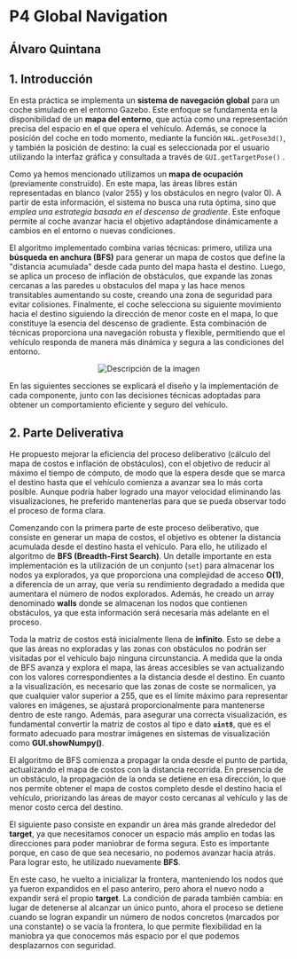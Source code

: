 # P4 Global Navigation
## Álvaro Quintana
## 1. Introducción
En esta práctica se implementa un **sistema de navegación global** para un coche simulado en el entorno Gazebo. 
Este enfoque se fundamenta en la disponibilidad de un **mapa del entorno**, que actúa como una representación precisa del espacio en el que opera el vehículo. 
Además, se conoce la posición del coche en todo momento, mediante la función `HAL.getPose3d()`, y también la posición de destino:
la cual es seleccionada por el usuario utilizando la interfaz gráfica y consultada a través de `GUI.getTargetPose()` .

Como ya hemos mencionado utilizamos un **mapa de ocupación** (previamente construido). En este mapa,
las áreas libres están representadas en blanco (valor 255) y los obstáculos en negro (valor 0). A partir de esta información, el sistema no busca una ruta óptima,
sino que *emplea una estrategia basada en el descenso de gradiente*. Este enfoque permite al coche avanzar hacia el objetivo adaptándose dinámicamente a cambios en el entorno o nuevas condiciones.

El algoritmo implementado combina varias técnicas: primero, utiliza una **búsqueda en anchura (BFS)** para generar un mapa de costos que define la "distancia acumulada" desde cada punto del mapa hasta el destino.
Luego, se aplica un proceso de inflación de obstáculos, que expande las zonas cercanas a las paredes u obstaculos del mapa y las hace menos transitables aumentando su coste, creando una zona de seguridad para evitar colisiones.
Finalmente, el coche selecciona su siguiente movimiento hacia el destino siguiendo la dirección de menor coste en el mapa, lo que constituye la esencia del descenso de gradiente.
Esta combinación de técnicas proporciona una navegación robusta y flexible, permitiendo que el vehículo responda de manera más dinámica y segura a las condiciones del entorno.

<div align="center">
  <img src="https://github.com/user-attachments/assets/c8ba20d9-7f2a-487b-8771-7f19cc83f8d9" alt="Descripción de la imagen">
</div>

En las siguientes secciones se explicará el diseño y la implementación de cada componente, junto con las decisiones técnicas adoptadas para obtener un comportamiento eficiente y seguro del vehículo. 
## 2. Parte Deliverativa
He propuesto mejorar la eficiencia del proceso deliberativo (cálculo del mapa de costos e inflación de obstáculos), con el objetivo de reducir al máximo el tiempo de cómputo, de modo que la espera desde que se marca el destino hasta que 
el vehículo comienza a avanzar sea lo más corta posible. Aunque podría haber logrado una mayor velocidad eliminando las visualizaciones, he preferido mantenerlas para que se pueda observar todo el proceso de forma clara.

Comenzando con la primera parte de este proceso deliberativo, que consiste en generar un mapa de costos, el objetivo es obtener la distancia acumulada desde el destino hasta el vehículo. Para ello, he utilizado el algoritmo de 
**BFS (Breadth-First Search)**. Un detalle importante en esta implementación es la utilización de un conjunto (`set`) para almacenar los nodos ya explorados, ya que proporciona una complejidad de acceso **O(1)**, a diferencia de un array, 
que vería su rendimiento degradado a medida que aumentara el número de nodos explorados. Además, he creado un array denominado **walls** donde se almacenan los nodos que contienen obstáculos, ya que esta información será necesaria más
adelante en el proceso.

Toda la matriz de costos está inicialmente llena de **infinito**. Esto se debe a que las áreas no exploradas y las zonas con obstáculos no podrán ser visitadas por el vehículo bajo ninguna circunstancia. A medida que la onda de BFS avanza 
y explora el mapa, las áreas accesibles se van actualizando con los valores correspondientes a la distancia desde el destino. En cuanto a la visualización, es necesario que las zonas de coste se normalicen, ya que cualquier valor superior a
255, que es el límite máximo para representar valores en imágenes, se ajustará proporcionalmente para mantenerse dentro de este rango. Además, para asegurar una correcta visualización, es fundamental convertir la matriz de costos al tipo 
e dato **`uint8`**, que es el formato adecuado para mostrar imágenes en sistemas de visualización como **GUI.showNumpy()**.

El algoritmo de BFS comienza a propagar la onda desde el punto de partida, actualizando el mapa de costos con la distancia recorrida. En presencia de un obstáculo, la propagación de la onda se detiene en esa dirección, lo que nos 
permite obtener el mapa de costos completo desde el destino hacia el vehículo, priorizando las áreas de mayor costo cercanas al vehículo y las de menor costo cerca del destino.

El siguiente paso consiste en expandir un área más grande alrededor del **target**, ya que necesitamos conocer un espacio más amplio en todas las direcciones para poder maniobrar de forma segura.
Esto es importante porque, en caso de que sea necesario, no podemos avanzar hacia atrás. Para lograr esto, he utilizado nuevamente **BFS**. 

En este caso, he vuelto a inicializar la frontera, manteniendo los nodos que ya fueron expandidos en el paso anteriro, pero ahora el nuevo nodo a expandir será el propio **target**. La condición de parada también cambia: en lugar de 
detenerse al alcanzar un único punto, ahora el proceso se detiene cuando se logran expandir un número de nodos concretos (marcados por una constante) o se vacía la frontera,
lo que permite flexibilidad en la maniobra ya que conocemos más espacio por el que podemos desplazarnos con seguridad.


